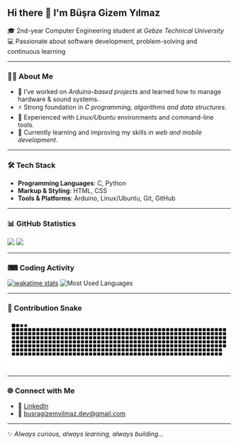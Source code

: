 ## Hi there 👋 I'm Büşra Gizem Yılmaz  

🎓 2nd-year Computer Engineering student at *Gebze Technical University*  
💻 Passionate about software development, problem-solving and continuous learning  

---

### 🧑‍💻 About Me
- 🔭 I’ve worked on *Arduino-based projects* and learned how to manage hardware & sound systems.  
- ⚡ Strong foundation in *C programming, algorithms and data structures*.  
- 🐧 Experienced with *Linux/Ubuntu* environments and command-line tools.  
- 🌱 Currently learning and improving my skills in *web and mobile development*.  

---

### 🛠 Tech Stack
- **Programming Languages**: C, Python
- **Markup & Styling**: HTML, CSS
- **Tools & Platforms**: Arduino, Linux/Ubuntu, Git, GitHub   

---

### 📊 GitHub Statistics  

<p align="left">
  <img src="https://github-readme-stats.vercel.app/api?username=busragizemyilmaz&show_icons=true&theme=tokyonight&cache_seconds=60&include_all_commits=true&count_private=true" height="160"/>
  <img src="https://github-readme-streak-stats.herokuapp.com/?user=busragizemyilmaz&theme=tokyonight&hide_border=false" height="160"/>
</p>

---

### ⌨ Coding Activity

[![wakatime stats](https://github-readme-stats.vercel.app/api/wakatime?username=busragizemyilmaz&theme=tokyonight&cache_seconds=60)](https://wakatime.com/@busragizemyilmaz)  ![Most Used Languages](https://github-readme-stats.vercel.app/api/top-langs/?username=busragizemyilmaz&theme=tokyonight&langs_count=10&layout=compact) 

---

### 🐍 Contribution Snake  

![Snake animation](https://github.com/busragizemyilmaz/busragizemyilmaz/blob/output/dist/github-contribution-grid-snake.svg)

---

### 🌐 Connect with Me
- 💼 [LinkedIn](https://www.linkedin.com/in/büşra-gizem-yılmaz/)  
- 📧 busragizemyilmaz.dev@gmail.com  

---

✨ *Always curious, always learning, always building...*  
